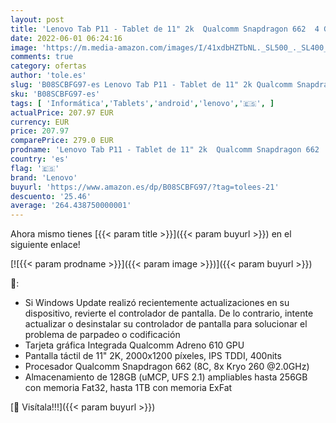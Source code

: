 ```yaml
---
layout: post
title: 'Lenovo Tab P11 - Tablet de 11" 2k  Qualcomm Snapdragon 662  4 GB de RAM  128 GB ampliables hasta 1 TB  4 Altavoces  Wifi + Bluetooth 5.1  Android 10  - Gris Oscuro'
date: 2022-06-01 06:24:16
image: 'https://m.media-amazon.com/images/I/41xdbHZTbNL._SL500_._SL400_.jpg'
comments: true
category: ofertas
author: 'tole.es'
slug: 'B08SCBFG97-es Lenovo Tab P11 - Tablet de 11" 2k Qualcomm Snapdragon 662...'
sku: 'B08SCBFG97-es'
tags: [ 'Informática','Tablets','android','lenovo','🇪🇸', ]
actualPrice: 207.97 EUR
currency: EUR
price: 207.97
comparePrice: 279.0 EUR
prodname: 'Lenovo Tab P11 - Tablet de 11" 2k  Qualcomm Snapdragon 662  4 GB de RAM  128 GB ampliables hasta 1 TB  4 Altavoces  Wifi + Bluetooth 5.1  Android 10  - Gris Oscuro'
country: 'es'
flag: '🇪🇸'
brand: 'Lenovo'
buyurl: 'https://www.amazon.es/dp/B08SCBFG97/?tag=tolees-21'
descuento: '25.46'
average: '264.438750000001'
---
```


Ahora mismo tienes [{{< param title >}}]({{< param buyurl >}}) en el siguiente enlace!

[![{{< param prodname >}}]({{< param image >}})]({{< param buyurl >}})

🔎:

- Si Windows Update realizó recientemente actualizaciones en su dispositivo, revierte el controlador de pantalla. De lo contrario, intente actualizar o desinstalar su controlador de pantalla para solucionar el problema de parpadeo o codificación
- Tarjeta gráfica Integrada Qualcomm Adreno 610 GPU
- Pantalla táctil de 11" 2K, 2000x1200 píxeles, IPS TDDI, 400nits
- Procesador Qualcomm Snapdragon 662 (8C, 8x Kryo 260 @2.0GHz)
- Almacenamiento de 128GB (uMCP, UFS 2.1) ampliables hasta 256GB con memoria Fat32, hasta 1TB con memoria ExFat

[🛒 Visítala!!!]({{< param buyurl >}})
